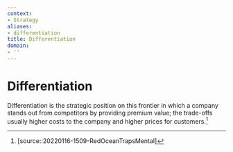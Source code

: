 ```yaml
---
context:
- Strategy
aliases:
- differentiation
title: Differentiation
domain:
- ''
---
```


# Differentiation

Differentiation is the strategic position on this frontier in which a company stands out from competitors by providing premium value; the trade-offs usually higher costs to the company and higher prices for customers.[^1]

[^1]: [source::20220116-1509-RedOceanTrapsMental]
